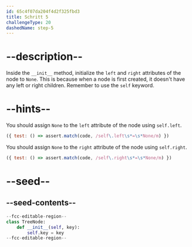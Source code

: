 ```yaml
---
id: 65c4f07da204f4d2f325fbd3
title: Schritt 5
challengeType: 20
dashedName: step-5
---
```


# --description--

Inside the `__init__` method, initialize the `left` and `right` attributes of the node to `None`. This is because when a node is first created, it doesn't have any left or right children. Remember to use the `self` keyword.

# --hints--

You should assign `None` to the `left` attribute of the node using `self.left`.

```js
({ test: () => assert.match(code, /self\.left\s*=\s*None/m) })
```

You should assign `None` to the `right` attribute of the node using `self.right`.

```js
({ test: () => assert.match(code, /self\.right\s*=\s*None/m) })
```

# --seed--

## --seed-contents--

```py
--fcc-editable-region--
class TreeNode:    
    def __init__(self, key):
        self.key = key
--fcc-editable-region--
```
